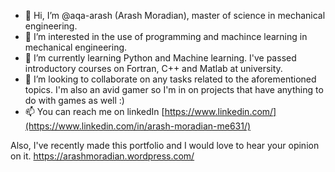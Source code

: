 - 👋 Hi, I’m @aqa-arash (Arash Moradian), master of science in mechanical engineering.
- 👀 I’m interested in the use of programming and machince learning in mechanical engineering.
- 🌱 I’m currently learning Python and Machine learning. I've passed introductory courses on Fortran, C++ and Matlab at university. 
- 💞️ I’m looking to collaborate on any tasks related to the aforementioned topics. I'm also an avid gamer so I'm in on projects that have anything to do with games as well :)
- 📫 You can reach me on linkedIn [https://www.linkedin.com/](https://www.linkedin.com/in/arash-moradian-me631/)

Also, I've recently made this portfolio and I would love to hear your opinion on it. https://arashmoradian.wordpress.com/

<!---
aqa-arash/aqa-arash is a ✨ special ✨ repository because its `README.md` (this file) appears on your GitHub profile.
You can click the Preview link to take a look at your changes.
--->
